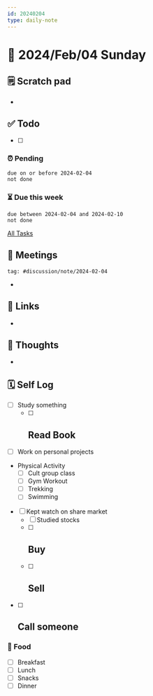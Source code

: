 ```yaml
---
id: 20240204
type: daily-note
---
```


# 📅 2024/Feb/04 Sunday

## 🗒️ Scratch pad

- 

## ✅ Todo

- [ ] 

### ⏰ Pending
```tasks
due on or before 2024-02-04
not done
```

### ⏳ Due this week
```tasks
due between 2024-02-04 and 2024-02-10
not done
```

[All Tasks](Tasks)
## 📣 Meetings

```query
tag: #discussion/note/2024-02-04 
```

- 

## 🔗 Links

- 

## 🧠 Thoughts

- 

## 🗓️ Self Log

- [ ] Study something
	- [ ] Read Book
	    - 
- [ ] Work on personal projects
- Physical Activity
	- [ ] Cult group class
	- [ ] Gym Workout
	- [ ] Trekking
	- [ ] Swimming
- [ ] Kept watch on share market
	- [ ] Studied stocks
	- [ ] Buy
		- 
	- [ ] Sell
		- 
- [ ] Call someone
	- 
### 🥗 Food

- [ ] Breakfast
- [ ] Lunch
- [ ] Snacks
- [ ] Dinner
